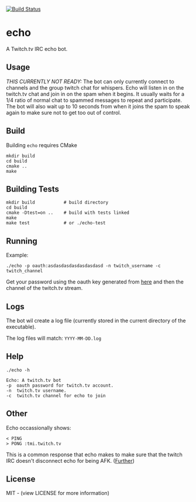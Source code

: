 [![Build Status](https://travis-ci.org/DevinCarr/echo.svg?branch=master)](https://travis-ci.org/DevinCarr/echo?branch=master)
# echo
A Twitch.tv IRC echo bot.

## Usage
*THIS CURRENTLY NOT READY:* The bot can only currently connect to channels and the group twitch chat for whispers.
Echo will listen in on the twitch.tv chat and join in on the spam when it begins. It usually waits for a 1/4 ratio of normal chat to spammed messages to repeat and participate. The bot will also wait up to 10 seconds from when it joins the spam to speak again to make sure not to get too out of control.

## Build
Building `echo` requires CMake
```shell
mkdir build
cd build
cmake ..
make
```

## Building Tests
```shell
mkdir build           # build directory
cd build
cmake -Dtest=on ..    # build with tests linked
make
make test             # or ./echo-test
```

## Running
Example:

```shell
./echo -p oauth:asdasdasdasdasdasdasd -n twitch_username -c twitch_channel
```
Get your password using the oauth key generated from [here](http://twitchapps.com/tmi/) and then the channel of the twitch.tv stream.

## Logs
The bot wil create a log file (currently stored in the current directory of the executable).

The log files will match: `YYYY-MM-DD.log`

## Help
```shell
./echo -h
```

```shell
Echo: A twitch.tv bot
-p  oauth password for twitch.tv account.
-n  twitch.tv username.
-c  twitch.tv channel for echo to join
```

## Other
Echo occassionally shows:
```shell
< PING
> PONG :tmi.twitch.tv
```
This is a common response that echo makes to make sure that the twitch IRC doesn't disconnect echo for being AFK. ([Further](https://github.com/justintv/Twitch-API/blob/master/IRC.md))

## License
MIT - (view LICENSE for more information)
